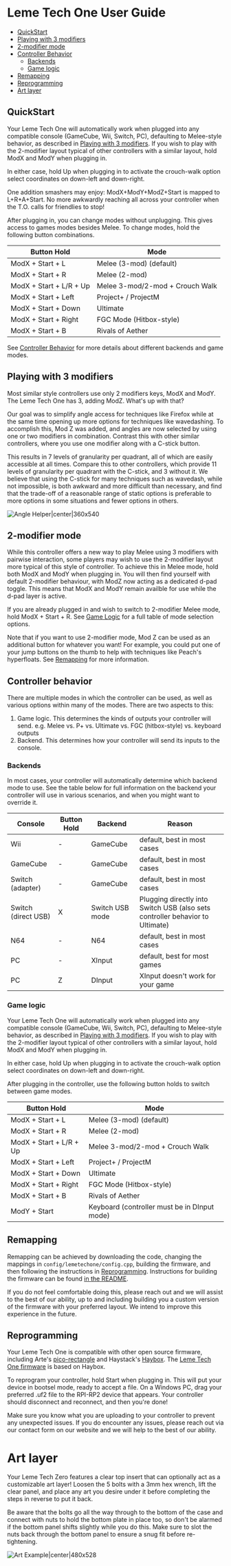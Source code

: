 # Leme Tech One User Guide

* [QuickStart](#quickstart)
* [Playing with 3 modifiers](#playing-with-3-modifiers)
* [2-modifier mode](#2-modifier-mode)
* [Controller Behavior](#controller-behavior)
	* [Backends](backends)
	* [Game logic](#game-logic)
* [Remapping](#remapping)
* [Reprogramming](#reprogramming)
* [Art layer](#art-layer)

## QuickStart
Your Leme Tech One will automatically work when plugged into any compatible console (GameCube, Wii, Switch, PC), defaulting to Melee-style behavior, as described in [Playing with 3 modifiers](#playing-with-3-modifiers). If you wish to play with the 2-modifier layout typical of other controllers with a similar layout, hold ModX and ModY when plugging in.

In either case, hold Up when plugging in to activate the crouch-walk option select coordinates on down-left and down-right.

One addition smashers may enjoy: ModX+ModY+ModZ+Start is mapped to L+R+A+Start. No more awkwardly reaching all across your controller when the T.O. calls for friendlies to stop!

After plugging in, you can change modes without unplugging. This gives access to games modes besides Melee. To change modes, hold the following button combinations.

| Button Hold             | Mode                            |
| ----------------------- | ------------------------------- |
| ModX + Start + L        | Melee (3-mod) (default)         |
| ModX + Start + R        | Melee (2-mod)                   |
| ModX + Start + L/R + Up | Melee 3-mod/2-mod + Crouch Walk |
| ModX + Start + Left     | Project+ / ProjectM             |
| ModX + Start + Down     | Ultimate                        |
| ModX + Start + Right    | FGC Mode (Hitbox-style)         |
| ModX + Start + B        | Rivals of Aether                |

See [Controller Behavior](#controller-behavior) for more details about different backends and game modes. 

## Playing with 3 modifiers
Most similar style controllers use only 2 modifiers keys, ModX and ModY. The Leme Tech One has 3, adding ModZ. What's up with that?

Our goal was to simplify angle access for techniques like Firefox while at the same time opening up more options for techniques like wavedashing. To accomplish this, Mod Z was added, and angles are now selected by using one or two modifiers in combination. Contrast this with other similar controllers, where you use one modifier along with a C-stick button.

This results in 7 levels of granularity per quadrant, all of which are easily accessible at all times. Compare this to other controllers, which provide 11 levels of granularity per quadrant with the C-stick, and 3 without it. We believe that using the C-stick for many techniques such as wavedash, while not impossible, is both awkward and more difficult than necessary, and find that the trade-off of a reasonable range of static options is preferable to more options in some situations and fewer options in others.

![Angle Helper|center|360x540](helperimage.png)
## 2-modifier mode
While this controller offers a new way to play Melee using 3 modifiers with pairwise interaction, some players may wish to use the 2-modifier layout more typical of this style of controller. To achieve this in Melee mode, hold both ModX and ModY when plugging in. You will then find yourself with default 2-modifier behaviour, with ModZ now acting as a dedicated d-pad toggle. This means that ModX and ModY remain availble for use while the d-pad layer is active.

If you are already plugged in and wish to switch to 2-modifier Melee mode, hold ModX + Start + R. See [Game Logic](#Game-logic) for a full table of mode selection options.

Note that if you want to use 2-modifier mode, Mod Z can be used as an additional button for whatever you want! For example, you could put one of your jump buttons on the thumb to help with techniques like Peach's hyperfloats. See [Remapping](#remapping) for more information.

## Controller behavior
There are multiple modes in which the controller can be used, as well as various options within many of the modes. There are two aspects to this:
1) Game logic. This determines the kinds of outputs your controller will send. e.g. Melee vs. P+ vs. Ultimate vs. FGC (hitbox-style) vs. keyboard outputs
2) Backend. This determines how your controller will send its inputs to the console.
### Backends
In most cases, your controller will automatically determine which backend mode to use. See the table below for full information on the backend your controller will use in various scenarios, and when you might want to override it.

| Console                | Button Hold | Backend         | Reason                                                                        |
| ---------------------- | ----------- | --------------- | ----------------------------------------------------------------------------- |
| Wii                    | -           | GameCube        | default, best in most cases                                                   |
| GameCube               | -           | GameCube        | default, best in most cases                                                   |
| Switch (adapter)       | -           | GameCube        | default, best in most cases                                                   |
| Switch<br>(direct USB) | X           | Switch USB mode | Plugging directly into Switch USB (also sets controller behavior to Ultimate) |
| N64                    | -           | N64             | default, best in most cases                                                   |
| PC                     | -           | XInput          | default, best for most games                                                  |
| PC                     | Z           | DInput          | XInput doesn't work for your game                                             |
### Game logic
Your Leme Tech One will automatically work when plugged into any compatible console (GameCube, Wii, Switch, PC), defaulting to Melee-style behavior, as described in [Playing with 3 modifiers](#playing-with-3-modifiers). If you wish to play with the 2-modifier layout typical of other controllers with a similar layout, hold ModX and ModY when plugging in.

In either case, hold Up when plugging in to activate the crouch-walk option select coordinates on down-left and down-right.

After plugging in the controller, use the following button holds to switch between game modes.

| Button Hold             | Mode                                         |
| ----------------------- | -------------------------------------------- |
| ModX + Start + L        | Melee (3-mod) (default)                      |
| ModX + Start + R        | Melee (2-mod)                                |
| ModX + Start + L/R + Up | Melee 3-mod/2-mod + Crouch Walk              |
| ModX + Start + Left     | Project+ / ProjectM                          |
| ModX + Start + Down     | Ultimate                                     |
| ModX + Start + Right    | FGC Mode (Hitbox-style)                      |
| ModX + Start + B        | Rivals of Aether                             |
| ModY + Start            | Keyboard (controller must be in DInput mode) |
## Remapping
Remapping can be achieved by downloading the code, changing the mappings in `config/lemetechone/config.cpp`, building the firmware, and then following the instructions in [Reprogramming](#reprogramming). Instructions for building the firmware can be found [in the README](https://github.com/prilosac/LemeTechOne-Firmware/blob/master/README.md#building-from-source).

If you do not feel comfortable doing this, please reach out and we will assist to the best of our ability, up to and including building you a custom version of the firmware with your preferred layout. We intend to improve this experience in the future.

## Reprogramming

Your Leme Tech One is compatible with other open source firmware, including Arte's [pico-rectangle](https://github.com/JulienBernard3383279/pico-rectangle) and Haystack's [Haybox](https://github.com/JonnyHaystack/HayBox). The [Leme Tech One firmware](https://github.com/prilosac/LemeTechOne-Firmware) is based on Haybox.

To reprogram your controller, hold Start when plugging in. This will put your device in bootsel mode, ready to accept a file. On a Windows PC, drag your preferred .uf2 file to the RPI-RP2 device that appears. Your controller should disconnect and reconnect, and then you're done!

Make sure you know what you are uploading to your controller to prevent any unexpected issues. If you do encounter any issues, please reach out via our contact form on our website and we will help to the best of our ability.

# Art layer

Your Leme Tech Zero features a clear top insert that can optionally act as a customizable art layer! Loosen the 5 bolts with a 3mm hex wrench, lift the clear panel, and place any art you desire under it before completing the steps in reverse to put it back.

Be aware that the bolts go all the way through to the bottom of the case and connect with nuts to hold the bottom plate in place too, so don't be alarmed if the bottom panel shifts slightly while you do this. Make sure to slot the nuts back through the bottom panel to ensure a snug fit before re-tightening.

![Art Example|center|480x528](artandglossymattedisplay.png)
